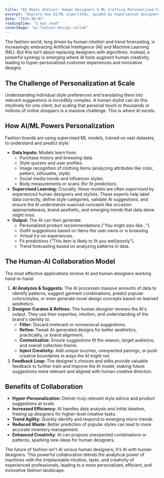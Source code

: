 ```yaml
---
title: "AI Meets Atelier: Human Designers & ML Crafting Personalized Fashion"
excerpt: "Explore how AI/ML algorithms, guided by experienced designers, are revolutionizing fashion by offering hyper-personalized style suggestions and co-creating unique pieces."
date: "2024-09-07"
readingTime: "3 min read"
coverImage: "ai-fashion-design-collab"
---
```


The fashion world, long driven by human intuition and trend forecasting, is increasingly embracing Artificial Intelligence (AI) and Machine Learning (ML). But this isn't about replacing designers with algorithms. Instead, a powerful synergy is emerging where AI tools augment human creativity, leading to hyper-personalized customer experiences and innovative designs.

## The Challenge of Personalization at Scale

Understanding individual style preferences and translating them into relevant suggestions is incredibly complex. A human stylist can do this intuitively for one client, but scaling that personal touch to thousands or millions of online shoppers is a massive challenge. This is where AI excels.

## How AI/ML Powers Personalization

Fashion brands are using supervised ML models, trained on vast datasets, to understand and predict style:

*   **Data Inputs:** Models learn from:
    *   Purchase history and browsing data.
    *   Style quizzes and user profiles.
    *   Image recognition of clothing items (analyzing attributes like color, pattern, silhouette, style).
    *   Social media trends and influencer styles.
    *   Body measurements or scans (for fit prediction).
*   **Supervised Learning:** Crucially, these models are often *supervised* by experienced human designers and stylists. These experts help label data correctly, define style categories, validate AI suggestions, and ensure the AI understands nuanced concepts like occasion appropriateness, brand aesthetic, and emerging trends that data alone might miss.
*   **Output:** The AI can then generate:
    *   Personalized product recommendations ("You might also like...").
    *   Outfit suggestions based on items the user owns or is browsing.
    *   Virtual try-on experiences.
    *   Fit predictions ("This item is likely to fit you well/poorly").
    *   Trend forecasting based on analyzing patterns in data.

## The Human-AI Collaboration Model

The most effective applications involve AI and human designers working hand-in-hand:

1.  **AI Analyzes & Suggests:** The AI processes massive amounts of data to identify patterns, suggest garment combinations, predict popular colors/styles, or even generate novel design concepts based on learned aesthetics.
2.  **Designer Curates & Refines:** The human designer reviews the AI's output. They use their expertise, intuition, and understanding of the brand's identity to:
    *   **Filter:** Discard irrelevant or nonsensical suggestions.
    *   **Refine:** Tweak AI-generated designs for better aesthetics, practicality, or brand alignment.
    *   **Contextualize:** Ensure suggestions fit the season, target audience, and overall collection theme.
    *   **Inject Creativity:** Add unique touches, unexpected pairings, or push creative boundaries in ways the AI might not.
3.  **Feedback Loop:** The designer's choices and edits provide valuable feedback to further train and improve the AI model, making future suggestions more relevant and aligned with human creative direction.

## Benefits of Collaboration

*   **Hyper-Personalization:** Deliver truly relevant style advice and product suggestions at scale.
*   **Increased Efficiency:** AI handles data analysis and initial ideation, freeing up designers for higher-level creative tasks.
*   **Trend Agility:** Quickly identify and respond to emerging micro-trends.
*   **Reduced Waste:** Better prediction of popular styles can lead to more accurate inventory management.
*   **Enhanced Creativity:** AI can propose unexpected combinations or patterns, sparking new ideas for human designers.

The future of fashion isn't AI *versus* human designers; it's AI *with* human designers. This powerful collaboration blends the analytical power of machines with the irreplaceable intuition, taste, and creativity of experienced professionals, leading to a more personalized, efficient, and innovative fashion landscape.
